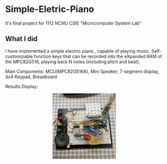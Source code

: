 # Simple-Eletric-Piano
It's final project for 1112 NCNU CSIE "Microcomputer System Lab"

## What I did
I have implemented a simple electric piano , capable of playing music. Self-customizable function keys that can be recorded into the eXpanded RAM of the MPC82G516, playing back N notes (including pitch and beat).

Main Components:
MCU(MPC82G516A), Mini Speaker, 7-segment display, 4x4 Keypad, Breadboard


Results Display:
</br>

<div align=center>
<img src="./doc/result.jpg" width="40%" height="40%" />
</div>
